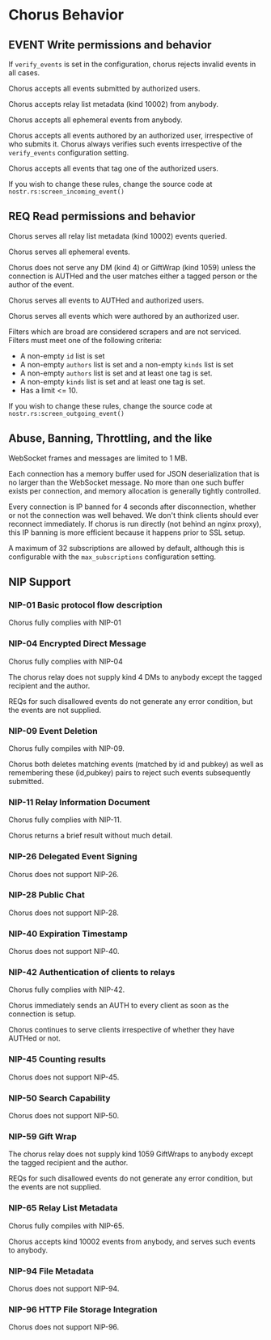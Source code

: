 # Chorus Behavior

## EVENT Write permissions and behavior

If `verify_events` is set in the configuration, chorus rejects invalid events in all cases.

Chorus accepts all events submitted by authorized users.

Chorus accepts relay list metadata (kind 10002) from anybody.

Chorus accepts all ephemeral events from anybody.

Chorus accepts all events authored by an authorized user, irrespective of who submits it. Chorus always verifies such events irrespective of the `verify_events` configuration setting.

Chorus accepts all events that tag one of the authorized users.

If you wish to change these rules, change the source code at `nostr.rs:screen_incoming_event()`

## REQ Read permissions and behavior

Chorus serves all relay list metadata (kind 10002) events queried.

Chorus serves all ephemeral events.

Chorus does not serve any DM (kind 4) or GiftWrap (kind 1059) unless the connection is AUTHed and the user matches either a tagged person or the author of the event.

Chorus serves all events to AUTHed and authorized users.

Chorus serves all events which were authored by an authorized user.

Filters which are broad are considered scrapers and are not serviced. Filters must meet one of the following criteria:

- A non-empty `id` list is set
- A non-empty `authors` list is set and a non-empty `kinds` list is set
- A non-empty `authors` list is set and at least one tag is set.
- A non-empty `kinds` list is set and at least one tag is set.
- Has a limit <= 10.

If you wish to change these rules, change the source code at `nostr.rs:screen_outgoing_event()`

## Abuse, Banning, Throttling, and the like

WebSocket frames and messages are limited to 1 MB.

Each connection has a memory buffer used for JSON deserialization that is no larger
than the WebSocket message. No more than one such buffer exists per connection, and memory
allocation is generally tightly controlled.

Every connection is IP banned for 4 seconds after disconnection, whether or not the connection
was well behaved. We don't think clients should ever reconnect immediately. If chorus is
run directly (not behind an nginx proxy), this IP banning is more efficient because it happens
prior to SSL setup.

A maximum of 32 subscriptions are allowed by default, although this is configurable with the
`max_subscriptions` configuration setting.

## NIP Support

### NIP-01 Basic protocol flow description

Chorus fully complies with NIP-01

### NIP-04 Encrypted Direct Message

Chorus fully complies with NIP-04

The chorus relay does not supply kind 4 DMs to anybody except the tagged recipient
and the author.

REQs for such disallowed events do not generate any error condition, but the events are
not supplied.

### NIP-09 Event Deletion

Chorus fully compiles with NIP-09.

Chorus both deletes matching events (matched by id and pubkey)
as well as remembering these (id,pubkey) pairs to reject such events subsequently submitted.

### NIP-11 Relay Information Document

Chorus fully complies with NIP-11.

Chorus returns a brief result without much detail.

### NIP-26 Delegated Event Signing

Chorus does not support NIP-26.

### NIP-28 Public Chat

Chorus does not support NIP-28.

### NIP-40 Expiration Timestamp

Chorus does not support NIP-40.

### NIP-42 Authentication of clients to relays

Chorus fully complies with NIP-42.

Chorus immediately sends an AUTH to every client as soon as the connection is setup.

Chorus continues to serve clients irrespective of whether they have AUTHed or not.

### NIP-45 Counting results

Chorus does not support NIP-45.

### NIP-50 Search Capability

Chorus does not support NIP-50.

### NIP-59 Gift Wrap

The chorus relay does not supply kind 1059 GiftWraps to anybody except the tagged recipient
and the author.

REQs for such disallowed events do not generate any error condition, but the events are
not supplied.

### NIP-65 Relay List Metadata

Chorus fully compiles with NIP-65.

Chorus accepts kind 10002 events from anybody, and serves such events to anybody.

### NIP-94 File Metadata

Chorus does not support NIP-94.

### NIP-96 HTTP File Storage Integration

Chorus does not support NIP-96.


